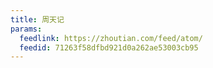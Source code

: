 ```yaml
---
title: 周天记
params:
  feedlink: https://zhoutian.com/feed/atom/
  feedid: 71263f58dfbd921d0a262ae53003cb95
---
```

